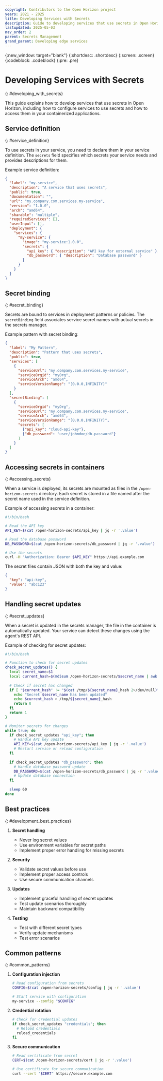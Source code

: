 ```yaml
---
copyright: Contributors to the Open Horizon project
years: 2021 - 2025
title: Developing Services with Secrets
description: Guide to developing services that use secrets in Open Horizon
lastupdated: 2025-05-03
nav_order: 2
parent: Secrets Management
grand_parent: Developing edge services
---
```


{:new_window: target="blank"}
{:shortdesc: .shortdesc}
{:screen: .screen}
{:codeblock: .codeblock}
{:pre: .pre}

# Developing Services with Secrets
{: #developing_with_secrets}

This guide explains how to develop services that use secrets in Open Horizon, including how to configure services to use secrets and how to access them in your containerized applications.

## Service definition
{: #service_definition}

To use secrets in your service, you need to declare them in your service definition. The `secrets` field specifies which secrets your service needs and provides descriptions for them.

Example service definition:
```json
{
  "label": "my-service",
  "description": "A service that uses secrets",
  "public": true,
  "documentation": "",
  "url": "my.company.com.services.my-service",
  "version": "1.0.0",
  "arch": "amd64",
  "sharable": "multiple",
  "requiredServices": [],
  "userInput": [],
  "deployment": {
    "services": {
      "my-service": {
        "image": "my-service:1.0.0",
        "secrets": {
          "api_key": { "description": "API key for external service" },
          "db_password": { "description": "Database password" }
        }
      }
    }
  }
}
```

## Secret binding
{: #secret_binding}

Secrets are bound to services in deployment patterns or policies. The `secretBinding` field associates service secret names with actual secrets in the secrets manager.

Example pattern with secret binding:
```json
{
  "label": "My Pattern",
  "description": "Pattern that uses secrets",
  "public": true,
  "services": [
    {
      "serviceUrl": "my.company.com.services.my-service",
      "serviceOrgid": "myOrg",
      "serviceArch": "amd64",
      "serviceVersionRange": "[0.0.0,INFINITY)"
    }
  ],
  "secretBinding": [
    {
      "serviceOrgid": "myOrg",
      "serviceUrl": "my.company.com.services.my-service",
      "serviceArch": "amd64",
      "serviceVersionRange": "[0.0.0,INFINITY)",
      "secrets": [
        {"api_key": "cloud-api-key"},
        {"db_password": "user/johndoe/db-password"}
      ]
    }
  ]
}
```

## Accessing secrets in containers
{: #accessing_secrets}

When a service is deployed, its secrets are mounted as files in the `/open-horizon-secrets` directory. Each secret is stored in a file named after the secret name used in the service definition.

Example of accessing secrets in a container:
```bash
#!/bin/bash

# Read the API key
API_KEY=$(cat /open-horizon-secrets/api_key | jq -r '.value')

# Read the database password
DB_PASSWORD=$(cat /open-horizon-secrets/db_password | jq -r '.value')

# Use the secrets
curl -H "Authorization: Bearer $API_KEY" https://api.example.com
```

The secret files contain JSON with both the key and value:
```json
{
  "key": "api-key",
  "value": "abc123"
}
```

## Handling secret updates
{: #secret_updates}

When a secret is updated in the secrets manager, the file in the container is automatically updated. Your service can detect these changes using the agent's REST API.

Example of checking for secret updates:
```bash
#!/bin/bash

# Function to check for secret updates
check_secret_updates() {
  local secret_name=$1
  local current_hash=$(md5sum /open-horizon-secrets/$secret_name | awk '{print $1}')
  
  # Check if secret has changed
  if [ "$current_hash" != "$(cat /tmp/${secret_name}_hash 2>/dev/null)" ]; then
    echo "Secret $secret_name has been updated"
    echo $current_hash > /tmp/${secret_name}_hash
    return 0
  fi
  return 1
}

# Monitor secrets for changes
while true; do
  if check_secret_updates "api_key"; then
    # Handle API key update
    API_KEY=$(cat /open-horizon-secrets/api_key | jq -r '.value')
    # Restart service or reload configuration
  fi
  
  if check_secret_updates "db_password"; then
    # Handle database password update
    DB_PASSWORD=$(cat /open-horizon-secrets/db_password | jq -r '.value')
    # Update database connection
  fi
  
  sleep 60
done
```

## Best practices
{: #development_best_practices}

1. **Secret handling**
   - Never log secret values
   - Use environment variables for secret paths
   - Implement proper error handling for missing secrets

2. **Security**
   - Validate secret values before use
   - Implement proper access controls
   - Use secure communication channels

3. **Updates**
   - Implement graceful handling of secret updates
   - Test update scenarios thoroughly
   - Maintain backward compatibility

4. **Testing**
   - Test with different secret types
   - Verify update mechanisms
   - Test error scenarios

## Common patterns
{: #common_patterns}

1. **Configuration injection**
   ```bash
   # Read configuration from secrets
   CONFIG=$(cat /open-horizon-secrets/config | jq -r '.value')
   
   # Start service with configuration
   my-service --config "$CONFIG"
   ```

2. **Credential rotation**
   ```bash
   # Check for credential updates
   if check_secret_updates "credentials"; then
     # Reload credentials
     reload_credentials
   fi
   ```

3. **Secure communication**
   ```bash
   # Read certificate from secret
   CERT=$(cat /open-horizon-secrets/cert | jq -r '.value')
   
   # Use certificate for secure communication
   curl --cert "$CERT" https://secure.example.com
   ``` 